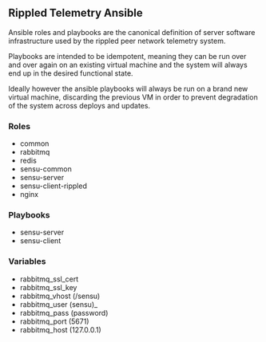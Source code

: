 ## Rippled Telemetry Ansible

Ansible roles and playbooks are the canonical
definition of server software infrastructure
used by the rippled peer network telemetry system.

Playbooks are intended to be idempotent, meaning
they can be run over and over again on an existing
virtual machine and the system will always end up
in the desired functional state.

Ideally however the ansible playbooks will always
be run on a brand new virtual machine, discarding
the previous VM in order to prevent degradation
of the system across deploys and updates.

### Roles

- common
- rabbitmq
- redis
- sensu-common
- sensu-server
- sensu-client-rippled
- nginx

### Playbooks

- sensu-server
- sensu-client

### Variables

- rabbitmq_ssl_cert
- rabbitmq_ssl_key
- rabbitmq_vhost  (/sensu)
- rabbitmq_user   (sensu)_
- rabbitmq_pass   (password)
- rabbitmq_port   (5671)
- rabbitmq_host   (127.0.0.1)

